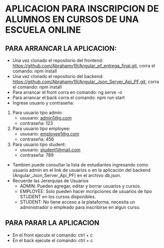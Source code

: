 # APLICACION PARA INSCRIPCION DE ALUMNOS EN CURSOS DE UNA ESCUELA ONLINE

## PARA ARRANCAR LA APLICACION:

- Una vez clonado el repositorio del frontend:  https://github.com/Abrahamv19/Angular_pf_entrega_final.git, corra el comando: npm install
- Una vez clonado el repositorio del backend: https://github.com/Abrahamv19/Angular_Json_Server_Api_PF.git, corra el comando: npm install
- Para arrancar el front corra en comando: ng serve -o
- Para arrancar el back corra el comando: npm run start
- Ingrese usuario y contraseña:
1. Para usuario tipo admin:
    - ususario: admin1@g.com
    - contraseña: 123
2. Para usuario tipo employee:
    - ususario: employee1@g.com
    - contraseña: 456
3. Para usuario tipo student:
    - ususario: student1@mail.com
    - contraseña: 789
- Tambien puede consultar la lista de estudiantes ingresando como usuario admin en el link de usuarios o en la aplicación del backend (Angular_Json_Server_Api_PF) en el archivo db.json.
- Recuerde las Jerarquias de Usuarios
    - ADMIN: Pueden agregar, editar y borrar usuarios y cursos.
    - EMPLOYEE: Solo pueden hacer incripciones de usuarios de tipo STUDENT en los cursos disponibles.
    - STUDENT: No tiene acceso a la plataforma, necesita un administrador o empleado para inscribirse en algun curso.

## PARA PARAR LA APLICACION
- En el front ejecute el comando: ctrl + c
- En el back ejecute el comando: ctrl + c



